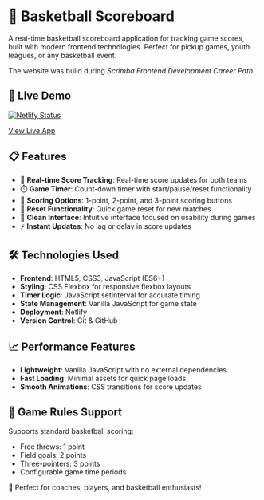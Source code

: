 # 🏀 Basketball Scoreboard

A real-time basketball scoreboard application for tracking game scores, built with modern frontend technologies. Perfect for pickup games, youth leagues, or any basketball event.

The website was build during *Scrimba Frontend Development Career Path*.

## 🚀 Live Demo


[![Netlify Status](https://api.netlify.com/api/v1/badges/9c6723c0-275c-4b92-868f-d68786860daf/deploy-status)](https://app.netlify.com/projects/basketball-scor/deploys)

[View Live App](https://basketball-scor.netlify.app/) 

## 📋 Features

- 🏀 **Real-time Score Tracking**: Real-time score updates for both teams
- ⏱️ **Game Timer**: Count-down timer with start/pause/reset functionality
- 🔢 **Scoring Options**: 1-point, 2-point, and 3-point scoring buttons
- 🔄 **Reset Functionality**: Quick game reset for new matches
- 🎨 **Clean Interface**: Intuitive interface focused on usability during games
- ⚡ **Instant Updates**: No lag or delay in score updates


## 🛠️ Technologies Used

- **Frontend**: HTML5, CSS3, JavaScript (ES6+)
- **Styling**: CSS Flexbox for responsive flexbox layouts
- **Timer Logic**: JavaScript setInterval for accurate timing
- **State Management**: Vanilla JavaScript for game state
- **Deployment**: Netlify
- **Version Control**: Git & GitHub

## 📈 Performance Features

- **Lightweight**: Vanilla JavaScript with no external dependencies
- **Fast Loading**: Minimal assets for quick page loads
- **Smooth Animations**: CSS transitions for score updates

## 🏀 Game Rules Support

Supports standard basketball scoring:
- Free throws: 1 point
- Field goals: 2 points  
- Three-pointers: 3 points
- Configurable game time periods

🏀 Perfect for coaches, players, and basketball enthusiasts!
